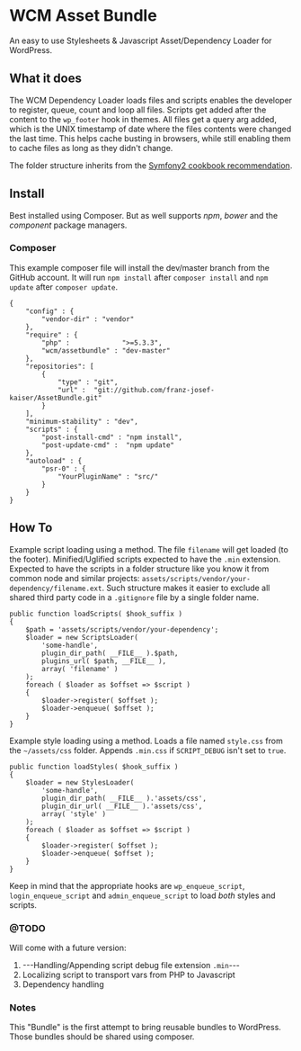 # WCM Asset Bundle

An easy to use Stylesheets & Javascript Asset/Dependency Loader for WordPress.

## What it does

The WCM Dependency Loader loads files and scripts enables the developer to register, queue,
count and loop all files. Scripts get added after the content to the `wp_footer` hook in themes.
All files get a query arg added, which is the UNIX timestamp of date where the files
contents were changed the last time. This helps cache busting in browsers, while still
enabling them to cache files as long as they didn't change.

The folder structure inherits from the
[Symfony2 cookbook recommendation](http://symfony.com/doc/current/cookbook/bundles/best_practices.html).

## Install

Best installed using Composer. But as well supports *npm*, *bower* and the *component* package managers.

### Composer

This example composer file will install the dev/master branch from the GitHub account.
It will run `npm install` after `composer install` and `npm update` after `composer update`.

```
{
	"config" : {
		"vendor-dir" : "vendor"
	},
	"require" : {
		"php" :             ">=5.3.3",
		"wcm/assetbundle" : "dev-master"
	},
	"repositories": [
		{
			"type" : "git",
			"url" :  "git://github.com/franz-josef-kaiser/AssetBundle.git"
		}
	],
	"minimum-stability" : "dev",
	"scripts" : {
		"post-install-cmd" : "npm install",
		"post-update-cmd" :  "npm update"
	},
	"autoload" : {
		"psr-0" : {
			"YourPluginName" : "src/"
		}
	}
}
```

## How To

Example script loading using a method.
The file `filename` will get loaded (to the footer).
Minified/Uglified scripts expected to have the `.min` extension.
Expected to have the scripts in a folder structure like you know it from
common node and similar projects: `assets/scripts/vendor/your-dependency/filename.ext`.
Such structure makes it easier to exclude all shared third party code
in a `.gitignore` file by a single folder name.

```
public function loadScripts( $hook_suffix )
{
	$path = 'assets/scripts/vendor/your-dependency';
	$loader = new ScriptsLoader(
		'some-handle',
		plugin_dir_path( __FILE__ ).$path,
		plugins_url( $path, __FILE__ ),
		array( 'filename' )
	);
	foreach ( $loader as $offset => $script )
	{
		$loader->register( $offset );
		$loader->enqueue( $offset );
	}
}
```

Example style loading using a method.
Loads a file named `style.css` from the `~/assets/css` folder.
Appends `.min.css` if `SCRIPT_DEBUG` isn't set to `true`.

```
public function loadStyles( $hook_suffix )
{
	$loader = new StylesLoader(
		'some-handle',
		plugin_dir_path( __FILE__ ).'assets/css',
		plugin_dir_url( __FILE__ ).'assets/css',
		array( 'style' )
	);
	foreach ( $loader as $offset => $script )
	{
		$loader->register( $offset );
		$loader->enqueue( $offset );
	}
}
```

Keep in mind that the appropriate hooks are `wp_enqueue_script`, `login_enqueue_script`
and `admin_enqueue_script` to load *both* styles and scripts.

### @TODO

Will come with a future version:

 1. ---Handling/Appending script debug file extension `.min`---
 1. Localizing script to transport vars from PHP to Javascript
 1. Dependency handling

### Notes

This "Bundle" is the first attempt to bring reusable bundles to WordPress.
Those bundles should be shared using composer.